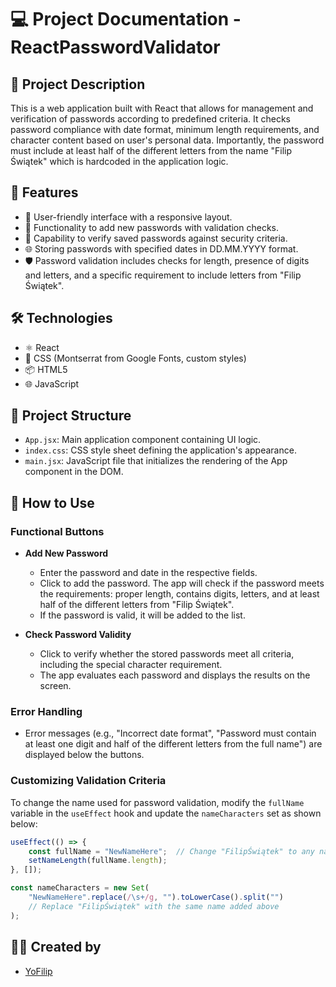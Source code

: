 # 💻 Project Documentation - ReactPasswordValidator

## 📝 Project Description
This is a web application built with React that allows for management and verification of passwords according to predefined criteria. It checks password compliance with date format, minimum length requirements, and character content based on user's personal data. Importantly, the password must include at least half of the different letters from the name "Filip Świątek" which is hardcoded in the application logic.

## 🚀 Features
- 📄 User-friendly interface with a responsive layout.
- 📄 Functionality to add new passwords with validation checks.
- 📄 Capability to verify saved passwords against security criteria.
- 🌐 Storing passwords with specified dates in DD.MM.YYYY format.
- 🛡️ Password validation includes checks for length, presence of digits and letters, and a specific requirement to include letters from "Filip Świątek".

## 🛠️ Technologies
- ⚛️ React
- 📜 CSS (Montserrat from Google Fonts, custom styles)
- 📦 HTML5
- 🌐 JavaScript

## 📂 Project Structure
- `App.jsx`: Main application component containing UI logic.
- `index.css`: CSS style sheet defining the application's appearance.
- `main.jsx`: JavaScript file that initializes the rendering of the App component in the DOM.

## 🚀 How to Use
### Functional Buttons
- **Add New Password**
  - Enter the password and date in the respective fields.
  - Click to add the password. The app will check if the password meets the requirements: proper length, contains digits, letters, and at least half of the different letters from "Filip Świątek".
  - If the password is valid, it will be added to the list.

- **Check Password Validity**
  - Click to verify whether the stored passwords meet all criteria, including the special character requirement.
  - The app evaluates each password and displays the results on the screen.

### Error Handling
- Error messages (e.g., "Incorrect date format", "Password must contain at least one digit and half of the different letters from the full name") are displayed below the buttons.

### Customizing Validation Criteria
To change the name used for password validation, modify the `fullName` variable in the `useEffect` hook and update the `nameCharacters` set as shown below:

```javascript
useEffect(() => {
    const fullName = "NewNameHere";  // Change "FilipŚwiątek" to any name you wish to use for validation
    setNameLength(fullName.length);
}, []);

const nameCharacters = new Set(
    "NewNameHere".replace(/\s+/g, "").toLowerCase().split("")
    // Replace "FilipŚwiątek" with the same name added above
);
```

## 👨‍💻 Created by
- [YoFilip](https://github.com/YoFilip)


